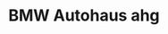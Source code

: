 ---
title: "BMW Autohaus ahg"
url: /eningen-unter-achalm/bmw-autohaus-ahg-max-planck-strasse/
shop: Motorrad
---